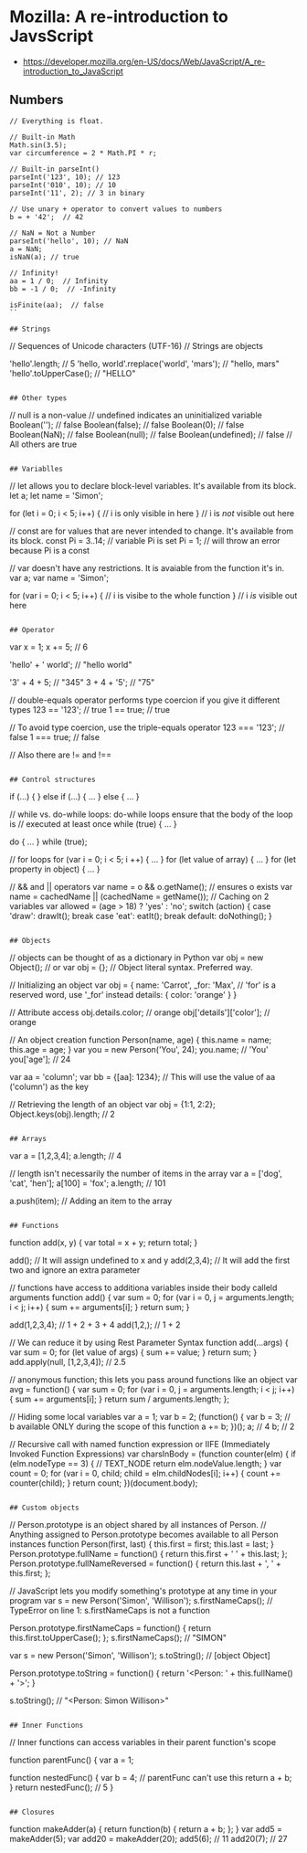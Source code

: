# Mozilla: A re-introduction to JavsScript
- https://developer.mozilla.org/en-US/docs/Web/JavaScript/A_re-introduction_to_JavaScript

## Numbers
```
// Everything is float.

// Built-in Math
Math.sin(3.5);
var circumference = 2 * Math.PI * r;

// Built-in parseInt()
parseInt('123', 10); // 123
parseInt('010', 10); // 10
parseInt('11', 2); // 3 in binary

// Use unary + operator to convert values to numbers
b = + '42';  // 42

// NaN = Not a Number
parseInt('hello', 10); // NaN
a = NaN;
isNaN(a); // true

// Infinity!
aa = 1 / 0;  // Infinity
bb = -1 / 0;  // -Infinity

isFinite(aa);  // false
``

## Strings
```
// Sequences of Unicode characters (UTF-16)
// Strings are objects

'hello'.length;  // 5
'hello, world'.rreplace('world', 'mars'); // "hello, mars"
'hello'.toUpperCase(); // "HELLO"
```

## Other types
```
// null is a non-value
// undefined indicates an uninitialized variable
Boolean('');  // false
Boolean(false);  // false
Boolean(0);  // false
Boolean(NaN);  // false
Boolean(null);  // false
Boolean(undefined);  // false
// All others are true
```

## Variablles
```
// let allows you to declare block-level variables. It's available from its block.
let a;
let name = 'Simon';

for (let i = 0; i < 5; i++) {
    // i is only visible in here
}
// i is *not* visible out here

// const are for values that are never intended to change. It's available from its block.
const Pi = 3..14;  // variable Pi is set
Pi = 1; // will throw an error because Pi is a const

// var doesn't have any restrictions. It is avaiable from the function it's in.
var a;
var name = 'Simon';

for (var i = 0; i < 5; i++) {
    // i is visibe to the whole function
}
// i *is* visible out here
```

## Operator
```
var x = 1;
x += 5;  // 6

'hello' + ' world'; // "hello world"

'3' + 4 + 5; //  "345"
3 + 4 + '5'; //  "75"

// double-equals operator performs type coercion if you give it different types
123 == '123'; // true
1 == true; // true

// To avoid type coercion, use the triple-equals operator
123 === '123'; // false
1 === true; // false

// Also there are != and !==
```

## Control structures
```
if (...) {
} else if (...) {
  ...
} else {
  ...
}

// while vs. do-while loops: do-while loops ensure that the body of the loop is
// executed at least once
while (true) {
  ...
}

do {
  ...
} while (true);

// for loops
for (var i = 0; i < 5; i ++) {
  ...
}
for (let value of array) {
  ...
}
for (let property in object) {
  ...
}

// && and || operators
var name = o && o.getName(); // ensures o exists
var name = cachedName || (cachedName = getName()); // Caching on 2 variables
var allowed = (age > 18) ? 'yes' : 'no';
switch (action) {
  case 'draw':
    drawIt();
    break
  case 'eat':
    eatIt();
    break
  default:
    doNothing();
}
```

## Objects
```
// objects can be thought of as a dictionary in Python
var obj = new Object(); // or
var obj = {};  // Object literal syntax. Preferred way.

// Initializing an object
var obj = {
  name: 'Carrot',
  _for: 'Max',  // 'for' is a reserved word, use '_for' instead
  details: {
    color: 'orange'
  }
}

// Attribute access
obj.details.color;  // orange
obj['details']['color'];  // orange

// An object creation
function Person(name, age) {
  this.name = name;
  this.age = age;
}
var you = new Person('You', 24);
you.name;  // 'You'
you['age'];  // 24

var aa = 'column';
var bb = {[aa]: 1234};  // This will use the value of aa ('column') as the key

// Retrieving the length of an object
var obj = {1:1, 2:2};
Object.keys(obj).length;  // 2
```

## Arrays
```
var a = [1,2,3,4];
a.length;  // 4

// length isn't necessarily the number of items in the array
var a = ['dog', 'cat', 'hen'];
a[100] = 'fox';
a.length; // 101

a.push(item); // Adding an item to the array
```

## Functions
```
function add(x, y) {
  var total = x + y;
  return total;
}

add();  // It will assign undefined to x and y
add(2,3,4); // It will add the first two and ignore an extra parameter

// functions have access to additiona variables inside their body calleld arguments
function add() {
  var sum = 0;
  for (var i = 0, j = arguments.length; i < j; i++) {
    sum += arguments[i];
  }
  return sum;
}

add(1,2,3,4); // 1 + 2 + 3 + 4
add(1,2,); // 1 + 2

// We can reduce it by using Rest Parameter Syntax
function add(...args) {
  var sum = 0;
  for (let value of args) {
    sum += value;
  }
  return sum;
}
add.apply(null, [1,2,3,4]); // 2.5

// anonymous function; this lets you pass around functions like an object
var avg = function() {
  var sum = 0;
  for (var i = 0, j = arguments.length; i < j; i++) {
    sum += arguments[i];
  }
  return sum / arguments.length;
};

// Hiding some local variables
var a = 1;
var b = 2;
(function() {
  var b = 3;  // b available ONLY during the scope of this function
  a += b;
})();
a;  // 4
b;  // 2

// Recursive call with named function expression or IIFE (Immediately Invoked Function Expressions)
var charsInBody = (function counter(elm) {
  if (elm.nodeType == 3) { // TEXT_NODE
    return elm.nodeValue.length;
  }
  var count = 0;
  for (var i = 0, child; child = elm.childNodes[i]; i++) {
    count += counter(child);
  }
  return count;
})(document.body);
```

## Custom objects
```
// Person.prototype is an object shared by all instances of Person.
// Anything assigned to Person.prototype becomes available to all Person instances
function Person(first, last) {
  this.first = first;
  this.last = last;
}
Person.prototype.fullName = function() {
  return this.first + ' ' + this.last;
};
Person.prototype.fullNameReversed = function() {
  return this.last + ', ' + this.first;
};

// JavaScript lets you modify something's prototype at any time in your program
var s = new Person('Simon', 'Willison');
s.firstNameCaps(); // TypeError on line 1: s.firstNameCaps is not a function

Person.prototype.firstNameCaps = function() {
  return this.first.toUpperCase();
};
s.firstNameCaps(); // "SIMON"

var s = new Person('Simon', 'Willison');
s.toString(); // [object Object]

Person.prototype.toString = function() {
  return '<Person: ' + this.fullName() + '>';
}

s.toString(); // "<Person: Simon Willison>"
```

## Inner Functions
```
// Inner functions can access variables in their parent function's scope

function parentFunc() {
  var a = 1;

  function nestedFunc() {
    var b = 4; // parentFunc can't use this
    return a + b;
  }
  return nestedFunc(); // 5
}
```

## Closures
```
function makeAdder(a) {
  return function(b) {
    return a + b;
  };
}
var add5 = makeAdder(5);
var add20 = makeAdder(20);
add5(6); // 11
add20(7); // 27
```
